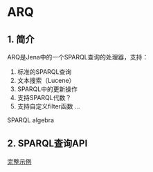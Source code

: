 # ARQ

## 1. 简介

 ARQ是Jena中的一个SPARQL查询的处理器，支持：
 
 1. 标准的SPARQL查询
 2. 文本搜索（Lucene）
 3. SPARQL中的更新操作
 4. 支持SPARQL代数？
 5. 支持自定义filter函数
 ...

 SPARQL algebra
 
 
## 2. SPARQL查询API

[完整示例](../../src/main/com.jena-learning/arq/QueryExample.java)



